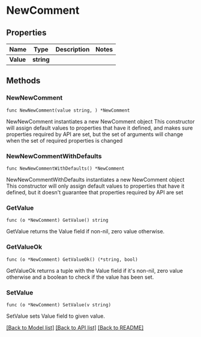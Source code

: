 # NewComment

## Properties

Name | Type | Description | Notes
------------ | ------------- | ------------- | -------------
**Value** | **string** |  | 

## Methods

### NewNewComment

`func NewNewComment(value string, ) *NewComment`

NewNewComment instantiates a new NewComment object
This constructor will assign default values to properties that have it defined,
and makes sure properties required by API are set, but the set of arguments
will change when the set of required properties is changed

### NewNewCommentWithDefaults

`func NewNewCommentWithDefaults() *NewComment`

NewNewCommentWithDefaults instantiates a new NewComment object
This constructor will only assign default values to properties that have it defined,
but it doesn't guarantee that properties required by API are set

### GetValue

`func (o *NewComment) GetValue() string`

GetValue returns the Value field if non-nil, zero value otherwise.

### GetValueOk

`func (o *NewComment) GetValueOk() (*string, bool)`

GetValueOk returns a tuple with the Value field if it's non-nil, zero value otherwise
and a boolean to check if the value has been set.

### SetValue

`func (o *NewComment) SetValue(v string)`

SetValue sets Value field to given value.



[[Back to Model list]](../README.md#documentation-for-models) [[Back to API list]](../README.md#documentation-for-api-endpoints) [[Back to README]](../README.md)



